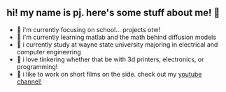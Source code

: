 ## hi! my name is pj. here's some stuff about me! 👋
- 🔭 i'm currently focusing on school... projects otw!
- 🌱 i'm currently learning matlab and the math behind diffusion models
- 🏫 i currently study at wayne state university majoring in electrical and computer engineering
- 🔨 i love tinkering whether that be with 3d printers, electronics, or programming!
- 🎥 i like to work on short films on the side. check out my <a target="_blank" href="https://www.youtube.com/channel/UC2hlN8nkIE6jQl7qLvJFRNA">youtube channel!</a>

